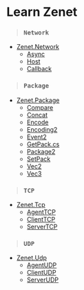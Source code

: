 # Learn Zenet


> ###  ``Network``
- [Zenet.Network](#)
  -  [Async](docs/Network/Async.md)
  -  [Host](docs/Network/Host.md)
  -  [Callback](docs/Network/Callback.md)


> ###  ``Package``
- [Zenet.Package](#)
  -  [Compare](docs/Package/Compare.md)
  -  [Concat](docs/Package/Concat.md)
  -  [Encode](docs/Package/Encode.md)
  -  [Encoding2](docs/Package/Encoding2.md)
  -  [Event2](docs/Package/Event2.md)
  -  [GetPack.cs](docs/Package/GetPack.md)
  -  [Package2](docs/Package/Package2.md)
  -  [SetPack](docs/Package/SetPack.md)
  -  [Vec2](docs/Package/Vec2.md)
  -  [Vec3](docs/Package/Vec3.md)


> ###  ``TCP``
- [Zenet.Tcp](#)
  -  [AgentTCP](docs/Tcp/AgentTCP.md)
  -  [ClientTCP](docs/Tcp/ClientTCP.md)
  -  [ServerTCP](docs/Tcp/ServerTCP.md)


> ###  ``UDP``
- [Zenet.Udp](#)
  -  [AgentUDP](docs/Udp/AgentUDP.md)
  -  [ClientUDP](docs/Udp/ClientUDP.md)
  -  [ServerUDP](docs/Udp/ServerUDP.md)


  
